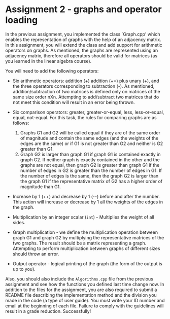 # Assignment 2 - graphs and operator loading

In the previous assignment, you implemented the class `Graph.cpp' which enables the representation of graphs with the help of an adjacency matrix. In this assignment, you will extend the class and add support for arithmetic operators on graphs.
As mentioned, the graphs are represented using an adjacency matrix, therefore all operators should be valid for matrices (as you learned in the linear algebra course).

You will need to add the following operators:

- Six arithmetic operators: addition (+) addition (+=) plus unary (+), and the three operators corresponding to subtraction (-). As mentioned, addition/subtraction of two matrices is defined only on matrices of the same size order nXn. Attempting to add/subtract two matrices that do not meet this condition will result in an error being thrown.
- Six comparison operators: greater, greater-or-equal, less, less-or-equal, equal, not-equal. For this task, the rules for comparing graphs are as follows:

   1. Graphs G1 and G2 will be called equal if they are of the same order of magnitude and contain the same edges (and the weights of the edges are the same) or if G1 is not greater than G2 and neither is G2 greater than G1.
   2. Graph G2 is larger than graph G1 if graph G1 is contained exactly in graph G2. If neither graph is exactly contained in the other and the graphs are not equal, then graph G2 is greater than graph G1 if the number of edges in G2 is greater than the number of edges in G1. If the number of edges is the same, then the graph G2 is larger than the graph G1 if the representative matrix of G2 has a higher order of magnitude than G1.

- Increase by 1 (++) and decrease by 1 (--) before and after the number. This action will increase or decrease by 1 all the weights of the edges in the graph.
- Multiplication by an integer scalar (`int`) - Multiplies the weight of all sides.
- Graph multiplication - we define the multiplication operation between graph G1 and graph G2 by multiplying the representative matrices of the two graphs. The result should be a matrix representing a graph. Attempting to perform multiplication between graphs of different sizes should throw an error.
- Output operator - logical printing of the graph (the form of the output is up to you).


Also, you should also include the `Algorithms.cpp` file from the previous assignment and see how the functions you defined last time change now. In addition to the files for the assignment, you are also required to submit a README file describing the implementation method and the division you made in the code (a type of user guide).
You must write your ID number and email at the beginning of each file. Failure to comply with the guidelines will result in a grade reduction.
Successfully!